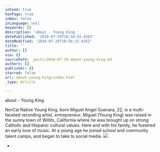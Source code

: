 ```yaml
---
inFeed: true
hasPage: true
inNav: false
inLanguage: null
keywords: []
description: 'about - Young King '
datePublished: '2016-07-29T10:56:42.456Z'
dateModified: '2016-07-29T10:56:15.635Z'
title: ''
author: []
via: {}
sourcePath: _posts/2016-07-29-about-young-king.md
authors: []
publisher: {}
starred: false
url: about-young-king/index.html
_type: Article

---
```

about - Young King 

NorCal Native Young King, born Miguel Angel Guevara, 22, is a multi-faceted recording artist, entrepreneur. Miguel (Young King) was raised in the sunny town of Willits, California where he was brought up on strong Catholic and Hispanic cultural values. Here and with his family, he fostered an early love of music. At a young age he joined school and community talent camps, and began to take to social media.
![](https://the-grid-user-content.s3-us-west-2.amazonaws.com/5e18c766-9461-4991-98d4-edf9b56e113b.png)

*